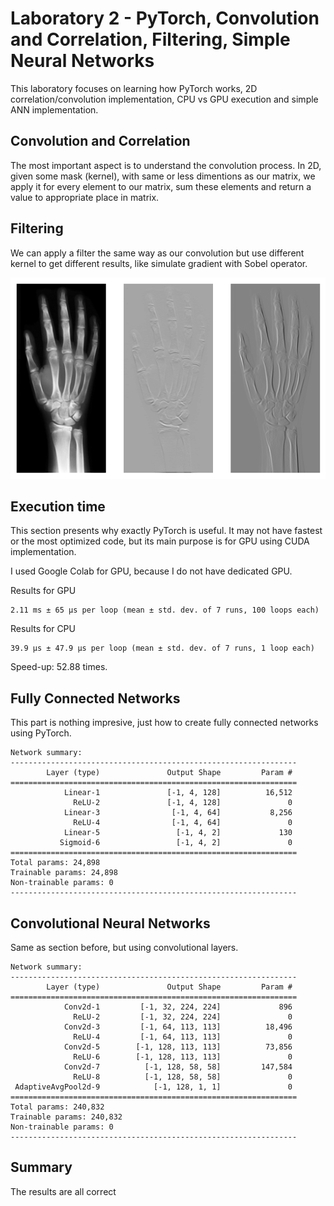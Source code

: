 # Laboratory 2 - PyTorch, Convolution and Correlation, Filtering, Simple Neural Networks

This laboratory focuses on learning how PyTorch works, 2D correlation/convolution implementation, CPU vs GPU execution and simple ANN implementation.

## Convolution and Correlation
The most important aspect is to understand the convolution process. In 2D, given some mask (kernel), with same or less dimentions as our matrix, we apply it for every element to our matrix, sum these elements and return a value to appropriate place in matrix.

## Filtering
We can apply a filter the same way as our convolution but use different kernel to get different results, like simulate gradient with Sobel operator.

![alt text](image.png)

## Execution time
This section presents why exactly PyTorch is useful. It may not have fastest or the most optimized code, but its main purpose is for GPU using CUDA implementation.

I used Google Colab for GPU, because I do not have dedicated GPU.

Results for GPU
```
2.11 ms ± 65 µs per loop (mean ± std. dev. of 7 runs, 100 loops each)  
```

Results for CPU
```
39.9 µs ± 47.9 µs per loop (mean ± std. dev. of 7 runs, 1 loop each)
```

Speed-up: 52.88 times.

## Fully Connected Networks
This part is nothing impresive, just how to create fully connected networks using PyTorch.

```
Network summary: 
----------------------------------------------------------------
        Layer (type)               Output Shape         Param #
================================================================
            Linear-1               [-1, 4, 128]          16,512
              ReLU-2               [-1, 4, 128]               0
            Linear-3                [-1, 4, 64]           8,256
              ReLU-4                [-1, 4, 64]               0
            Linear-5                 [-1, 4, 2]             130
           Sigmoid-6                 [-1, 4, 2]               0
================================================================
Total params: 24,898
Trainable params: 24,898
Non-trainable params: 0
----------------------------------------------------------------

```

## Convolutional Neural Networks
Same as section before, but using convolutional layers.

```
Network summary: 
----------------------------------------------------------------
        Layer (type)               Output Shape         Param #
================================================================
            Conv2d-1         [-1, 32, 224, 224]             896
              ReLU-2         [-1, 32, 224, 224]               0
            Conv2d-3         [-1, 64, 113, 113]          18,496
              ReLU-4         [-1, 64, 113, 113]               0
            Conv2d-5        [-1, 128, 113, 113]          73,856
              ReLU-6        [-1, 128, 113, 113]               0
            Conv2d-7          [-1, 128, 58, 58]         147,584
              ReLU-8          [-1, 128, 58, 58]               0
 AdaptiveAvgPool2d-9            [-1, 128, 1, 1]               0
================================================================
Total params: 240,832
Trainable params: 240,832
Non-trainable params: 0
----------------------------------------------------------------
```

## Summary
The results are all correct